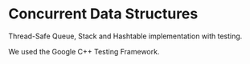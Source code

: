 # Concurrent Data Structures

Thread-Safe Queue, Stack and Hashtable implementation with testing. 

We used the Google C++ Testing Framework.
